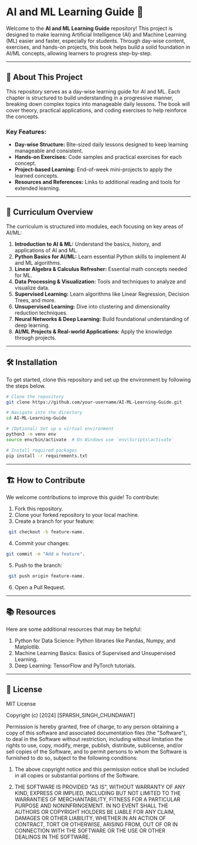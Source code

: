# AI and ML Learning Guide 📘

Welcome to the **AI and ML Learning Guide** repository! This project is designed to make learning Artificial Intelligence (AI) and Machine Learning (ML) easier and faster, especially for students. Through day-wise content, exercises, and hands-on projects, this book helps build a solid foundation in AI/ML concepts, allowing learners to progress step-by-step.

---

## 📖 About This Project

This repository serves as a day-wise learning guide for AI and ML. Each chapter is structured to build understanding in a progressive manner, breaking down complex topics into manageable daily lessons. The book will cover theory, practical applications, and coding exercises to help reinforce the concepts.

### Key Features:
- **Day-wise Structure:** Bite-sized daily lessons designed to keep learning manageable and consistent.
- **Hands-on Exercises:** Code samples and practical exercises for each concept.
- **Project-based Learning:** End-of-week mini-projects to apply the learned concepts.
- **Resources and References:** Links to additional reading and tools for extended learning.

---

## 📅 Curriculum Overview

The curriculum is structured into modules, each focusing on key areas of AI/ML:

1. **Introduction to AI & ML:** Understand the basics, history, and applications of AI and ML.
2. **Python Basics for AI/ML:** Learn essential Python skills to implement AI and ML algorithms.
3. **Linear Algebra & Calculus Refresher:** Essential math concepts needed for ML.
4. **Data Processing & Visualization:** Tools and techniques to analyze and visualize data.
5. **Supervised Learning:** Learn algorithms like Linear Regression, Decision Trees, and more.
6. **Unsupervised Learning:** Dive into clustering and dimensionality reduction techniques.
7. **Neural Networks & Deep Learning:** Build foundational understanding of deep learning.
8. **AI/ML Projects & Real-world Applications:** Apply the knowledge through projects.

---

## 🛠 Installation

To get started, clone this repository and set up the environment by following the steps below.

```bash
# Clone the repository
git clone https://github.com/your-username/AI-ML-Learning-Guide.git

# Navigate into the directory
cd AI-ML-Learning-Guide

# (Optional) Set up a virtual environment
python3 -m venv env
source env/bin/activate  # On Windows use `env\Scripts\activate`

# Install required packages
pip install -r requirements.txt
```

---

## 🏗️ How to Contribute
We welcome contributions to improve this guide! To contribute:

1. Fork this repository.
2. Clone your forked repository to your local machine.
3. Create a branch for your feature:
```bash
 git checkout -b feature-name.
 ```
4. Commit your changes: 
```bash
git commit -m "Add a feature".
```
5. Push to the branch:
```bash
 git push origin feature-name.
```
6. Open a Pull Request.

---

## 📚 Resources
Here are some additional resources that may be helpful:

1. Python for Data Science: Python libraries like Pandas, Numpy, and Matplotlib.
2. Machine Learning Basics: Basics of Supervised and Unsupervised Learning.
3. Deep Learning: TensorFlow and PyTorch tutorials.

---

## 📄 License
MIT License

Copyright (c) [2024] [SPARSH_SINGH_CHUNDAWAT]

Permission is hereby granted, free of charge, to any person obtaining a copy of this software and associated documentation files (the "Software"), to deal in the Software without restriction, including without limitation the rights to use, copy, modify, merge, publish, distribute, sublicense, and/or sell copies of the Software, and to permit persons to whom the Software is furnished to do so, subject to the following conditions:

1. The above copyright notice and this permission notice shall be included in all copies or substantial portions of the Software.

2. THE SOFTWARE IS PROVIDED "AS IS", WITHOUT WARRANTY OF ANY KIND, EXPRESS OR IMPLIED, INCLUDING BUT NOT LIMITED TO THE WARRANTIES OF MERCHANTABILITY, FITNESS FOR A PARTICULAR PURPOSE AND NONINFRINGEMENT. IN NO EVENT SHALL THE AUTHORS OR COPYRIGHT HOLDERS BE LIABLE FOR ANY CLAIM, DAMAGES OR OTHER LIABILITY, WHETHER IN AN ACTION OF CONTRACT, TORT OR OTHERWISE, ARISING FROM, OUT OF OR IN CONNECTION WITH THE SOFTWARE OR THE USE OR OTHER DEALINGS IN THE SOFTWARE.

